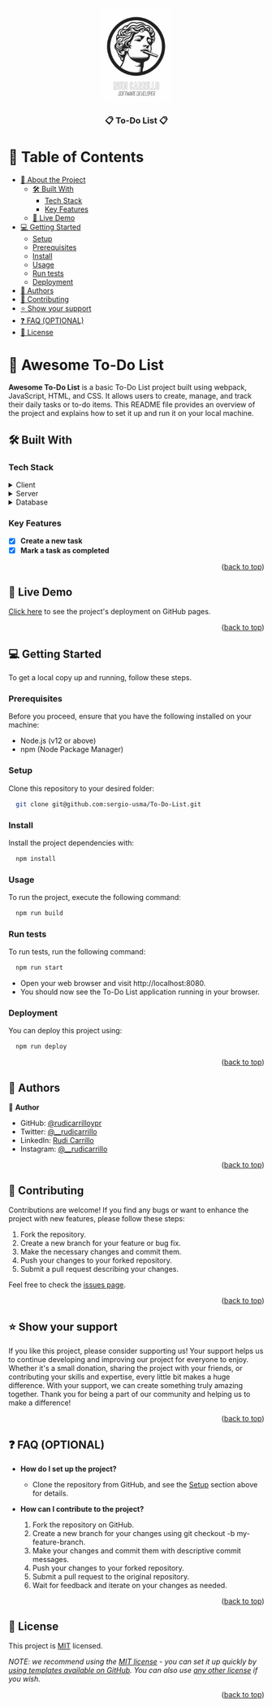 <a name="readme-top"></a>

<div align="center">
   <img src="./assets/img/rc-sd-logo.PNG" alt="Rudi Carrillo logo" width="140"  height="auto" />
  <br/>

  <h3><b>📋 To-Do List 📋</b></h3>

</div>

<!-- TABLE OF CONTENTS -->

# 📗 Table of Contents

- [📖 About the Project](#about-project)
  - [🛠 Built With](#built-with)
    - [Tech Stack](#tech-stack)
    - [Key Features](#key-features)
  - [🚀 Live Demo](#live-demo)
- [💻 Getting Started](#getting-started)
  - [Setup](#setup)
  - [Prerequisites](#prerequisites)
  - [Install](#install)
  - [Usage](#usage)
  - [Run tests](#run-tests)
  - [Deployment](#deployment)
- [👥 Authors](#authors)
- [🤝 Contributing](#contributing)
- [⭐️ Show your support](#support)
- [❓ FAQ (OPTIONAL)](#faq)
- [📝 License](#license)

<!-- PROJECT DESCRIPTION -->

# 📖 Awesome To-Do List <a name="about-project"></a>

**Awesome To-Do List** is a basic To-Do List project built using webpack, JavaScript, HTML, and CSS. It allows users to create, manage, and track their daily tasks or to-do items. This README file provides an overview of the project and explains how to set it up and run it on your local machine.

## 🛠 Built With <a name="built-with"></a>

### Tech Stack <a name="tech-stack"></a>

<details>
  <summary>Client</summary>
  <ul>
    <li><a href="#">JavaScript</a></li>
  </ul>
</details>

<details>
  <summary>Server</summary>
  <ul>
    <li><a href="#">Local Storage</a></li>
  </ul>
</details>

<details>
<summary>Database</summary>
  <ul>
    <li><a href="#">JavaScript</a></li>
  </ul>
</details>

<!-- Features -->

### Key Features <a name="key-features"></a>
- [X] **Create a new task**
- [X] **Mark a task as completed**

<p align="right">(<a href="#readme-top">back to top</a>)</p>

<!-- LIVE DEMO -->

## 🚀 Live Demo <a name="live-demo"></a>

[Click here](https://rudicarrilloypr.github.io/todo-list/dist/index.html) to see the project's deployment on GitHub pages.

<p align="right">(<a href="#readme-top">back to top</a>)</p>

<!-- GETTING STARTED -->

## 💻 Getting Started <a name="getting-started"></a>
To get a local copy up and running, follow these steps.

### Prerequisites
Before you proceed, ensure that you have the following installed on your machine:
- Node.js (v12 or above)
- npm (Node Package Manager)

### Setup
Clone this repository to your desired folder:

```sh
  git clone git@github.com:sergio-usma/To-Do-List.git
```

### Install

Install the project dependencies with:

```sh
  npm install
```

### Usage

To run the project, execute the following command:

```sh
  npm run build
```

### Run tests

To run tests, run the following command:
```sh
  npm run start
```
- Open your web browser and visit http://localhost:8080.
- You should now see the To-Do List application running in your browser.

### Deployment

You can deploy this project using:

```sh
  npm run deploy
```

<p align="right">(<a href="#readme-top">back to top</a>)</p>

<!-- AUTHORS -->

## 👥 Authors <a name="authors"></a>

👤 **Author**

- GitHub: [@rudicarrilloypr](https://github.com/rudicarrilloypr)
- Twitter: [@__rudicarrillo](https://twitter.com/__rudicarrillo)
- LinkedIn: [Rudi Carrillo](https://www.linkedin.com/in/rudi-carrillo/)
- Instagram: [@__rudicarrillo](https://www.instagram.com/_rudicarrillo/)


<p align="right">(<a href="#readme-top">back to top</a>)</p>

<!-- CONTRIBUTING -->

## 🤝 Contributing <a name="contributing"></a>

Contributions are welcome! If you find any bugs or want to enhance the project with new features, please follow these steps:

1. Fork the repository.
2. Create a new branch for your feature or bug fix.
3. Make the necessary changes and commit them.
4. Push your changes to your forked repository.
5. Submit a pull request describing your changes.

Feel free to check the [issues page](../../issues/).

<p align="right">(<a href="#readme-top">back to top</a>)</p>

<!-- SUPPORT -->

## ⭐️ Show your support <a name="support"></a>

If you like this project, please consider supporting us! Your support helps us to continue developing and improving our project for everyone to enjoy. Whether it's a small donation, sharing the project with your friends, or contributing your skills and expertise, every little bit makes a huge difference. With your support, we can create something truly amazing together. Thank you for being a part of our community and helping us to make a difference!

<p align="right">(<a href="#readme-top">back to top</a>)</p>

<!-- FAQ (optional) -->

## ❓ FAQ (OPTIONAL) <a name="faq"></a>
- **How do I set up the project?**

  - Clone the repository from GitHub, and see the [Setup](#setup) section above for details.

- **How can I contribute to the project?**

  1. Fork the repository on GitHub.
  2. Create a new branch for your changes using git checkout -b my-feature-branch.
  3. Make your changes and commit them with descriptive commit messages.
  4. Push your changes to your forked repository.
  5. Submit a pull request to the original repository.
  6. Wait for feedback and iterate on your changes as needed.

<p align="right">(<a href="#readme-top">back to top</a>)</p>

<!-- LICENSE -->

## 📝 License <a name="license"></a>

This project is [MIT](./LICENSE.txt) licensed.

_NOTE: we recommend using the [MIT license](https://choosealicense.com/licenses/mit/) - you can set it up quickly by [using templates available on GitHub](https://docs.github.com/en/communities/setting-up-your-project-for-healthy-contributions/adding-a-license-to-a-repository). You can also use [any other license](https://choosealicense.com/licenses/) if you wish._

<p align="right">(<a href="#readme-top">back to top</a>)</p>